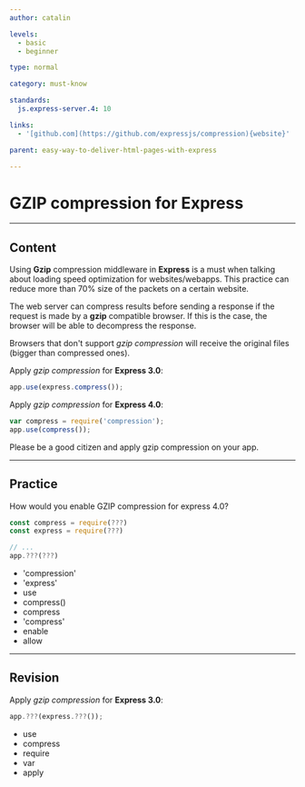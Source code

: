 ```yaml
---
author: catalin

levels:
  - basic
  - beginner

type: normal

category: must-know

standards:
  js.express-server.4: 10

links:
  - '[github.com](https://github.com/expressjs/compression){website}'

parent: easy-way-to-deliver-html-pages-with-express

---
```

# GZIP compression for **Express**

---
## Content

Using **Gzip** compression middleware in **Express** is a must when talking about loading speed optimization for websites/webapps. This practice can reduce more than 70% size of the packets on a certain website.

The web server can compress results before sending a response if the request is made by a **gzip** compatible browser. If this is the case, the browser will be able to decompress the response.

Browsers that don't support *gzip compression* will receive the original files (bigger than compressed ones).

Apply *gzip compression* for **Express 3.0**:

```javascript
app.use(express.compress());
```

Apply *gzip compression* for **Express 4.0**:

```javascript
var compress = require('compression');
app.use(compress());
```

Please be a good citizen and apply gzip compression on your app.

---
## Practice

How would you enable GZIP compression for express 4.0?

```javascript
const compress = require(???)
const express = require(???)

// ...
app.???(???)
```

* 'compression'
* 'express'
* use
* compress()
* compress
* 'compress'
* enable
* allow

---
## Revision

Apply *gzip compression* for **Express 3.0**:

```javascript
app.???(express.???());
```

* use
* compress
* require
* var
* apply
